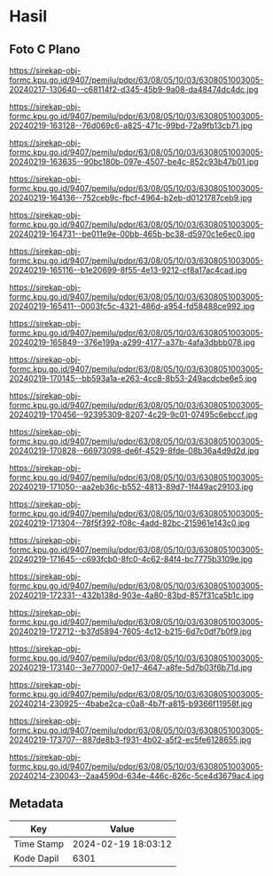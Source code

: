 # Hasil

## Foto C Plano

https://sirekap-obj-formc.kpu.go.id/9407/pemilu/pdpr/63/08/05/10/03/6308051003005-20240217-130640--c68114f2-d345-45b9-9a08-da48474dc4dc.jpg

https://sirekap-obj-formc.kpu.go.id/9407/pemilu/pdpr/63/08/05/10/03/6308051003005-20240219-163128--76d069c6-a825-471c-99bd-72a9fb13cb71.jpg

https://sirekap-obj-formc.kpu.go.id/9407/pemilu/pdpr/63/08/05/10/03/6308051003005-20240219-163635--90bc180b-097e-4507-be4c-852c93b47b01.jpg

https://sirekap-obj-formc.kpu.go.id/9407/pemilu/pdpr/63/08/05/10/03/6308051003005-20240219-164136--752ceb9c-fbcf-4964-b2eb-d0121787ceb9.jpg

https://sirekap-obj-formc.kpu.go.id/9407/pemilu/pdpr/63/08/05/10/03/6308051003005-20240219-164731--be011e9e-00bb-465b-bc38-d5970c1e6ec0.jpg

https://sirekap-obj-formc.kpu.go.id/9407/pemilu/pdpr/63/08/05/10/03/6308051003005-20240219-165116--b1e20699-8f55-4e13-9212-cf8a17ac4cad.jpg

https://sirekap-obj-formc.kpu.go.id/9407/pemilu/pdpr/63/08/05/10/03/6308051003005-20240219-165411--0003fc5c-4321-486d-a954-fd58488ce992.jpg

https://sirekap-obj-formc.kpu.go.id/9407/pemilu/pdpr/63/08/05/10/03/6308051003005-20240219-165849--376e199a-a299-4177-a37b-4afa3dbbb078.jpg

https://sirekap-obj-formc.kpu.go.id/9407/pemilu/pdpr/63/08/05/10/03/6308051003005-20240219-170145--bb593a1a-e263-4cc8-8b53-249acdcbe6e5.jpg

https://sirekap-obj-formc.kpu.go.id/9407/pemilu/pdpr/63/08/05/10/03/6308051003005-20240219-170456--92395309-8207-4c29-9c01-07495c6ebccf.jpg

https://sirekap-obj-formc.kpu.go.id/9407/pemilu/pdpr/63/08/05/10/03/6308051003005-20240219-170828--66973098-de6f-4529-8fde-08b36a4d9d2d.jpg

https://sirekap-obj-formc.kpu.go.id/9407/pemilu/pdpr/63/08/05/10/03/6308051003005-20240219-171050--aa2eb36c-b552-4813-89d7-1f449ac29103.jpg

https://sirekap-obj-formc.kpu.go.id/9407/pemilu/pdpr/63/08/05/10/03/6308051003005-20240219-171304--78f5f392-f08c-4add-82bc-215961e143c0.jpg

https://sirekap-obj-formc.kpu.go.id/9407/pemilu/pdpr/63/08/05/10/03/6308051003005-20240219-171645--c693fcb0-8fc0-4c62-84f4-bc7775b3109e.jpg

https://sirekap-obj-formc.kpu.go.id/9407/pemilu/pdpr/63/08/05/10/03/6308051003005-20240219-172331--432b138d-903e-4a80-83bd-857f31ca5b1c.jpg

https://sirekap-obj-formc.kpu.go.id/9407/pemilu/pdpr/63/08/05/10/03/6308051003005-20240219-172712--b37d5894-7605-4c12-b215-6d7c0df7b0f9.jpg

https://sirekap-obj-formc.kpu.go.id/9407/pemilu/pdpr/63/08/05/10/03/6308051003005-20240219-173140--3e770007-0e17-4647-a8fe-5d7b03f6b71d.jpg

https://sirekap-obj-formc.kpu.go.id/9407/pemilu/pdpr/63/08/05/10/03/6308051003005-20240214-230925--4babe2ca-c0a8-4b7f-a815-b9366f11958f.jpg

https://sirekap-obj-formc.kpu.go.id/9407/pemilu/pdpr/63/08/05/10/03/6308051003005-20240219-173707--887de8b3-f931-4b02-a5f2-ec5fe6128655.jpg

https://sirekap-obj-formc.kpu.go.id/9407/pemilu/pdpr/63/08/05/10/03/6308051003005-20240214-230043--2aa4590d-634e-446c-826c-5ce4d3679ac4.jpg


## Metadata

| Key        | Value               |
| ---------- | ------------------- |
| Time Stamp | 2024-02-19 18:03:12 |
| Kode Dapil | 6301                |



